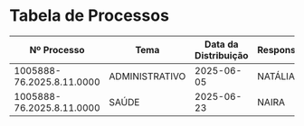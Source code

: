 # Tabela de Processos

| Nº Processo | Tema | Data da Distribuição | Responsável | Status | Última Atualização | Suspeitos | Comentários |
|-------------|------|-----------------------|-------------|--------|----------------------|-----------|-------------|
| 1005888-76.2025.8.11.0000 | ADMINISTRATIVO | 2025-06-05 | NATÁLIA | Aberto | 2025-06-23 |  |  |
| 1005888-76.2025.8.11.0000 | SAÚDE | 2025-06-23 | NAIRA | Aberto | 2025-06-23 |  |  |
